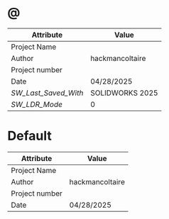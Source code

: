 # @
| Attribute | Value |
| ---  | ---     |
| Project Name |  |
| Author | hackmancoltaire |
| Project number |  |
| Date | 04/28/2025 |
| _SW_Last_Saved_With_ | SOLIDWORKS 2025 |
| _SW_LDR_Mode_ | 0 |
# Default
| Attribute | Value |
| ---  | ---     |
| Project Name |  |
| Author | hackmancoltaire |
| Project number |  |
| Date | 04/28/2025 |
